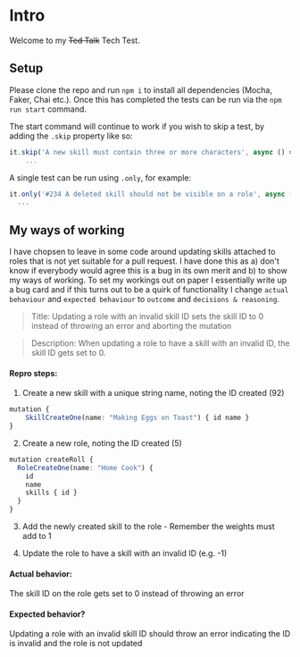 # Intro

<p> Welcome to my <s>Ted Talk</s> Tech Test.</p>

## Setup
Please clone the repo and run `npm i` to install all dependencies (Mocha, Faker, Chai etc.). Once this has completed the tests can be run via the `npm run start` command.

The start command will continue to work if you wish to skip a test, by adding the `.skip` property like so:
```ts
it.skip('A new skill must contain three or more characters', async () => {
    ...
```

A single test can be run using `.only`, for example:
```ts
it.only('#234 A deleted skill should not be visible on a role', async () => {
  ...
```


## My ways of working

I have chopsen to leave in some code around updating skills attached to roles that is not yet suitable for a pull request. I have done this as a) don't know if everybody would agree this is a bug in its own merit and b) to show my ways of working. To set my workings out on paper I essentially write up a bug card and if this turns out to be a quirk of functionality I change `actual behaviour` and `expected behaviour` to `outcome` and `decisions & reasoning`.


> Title: Updating a role with an invalid skill ID sets the skill ID to 0 instead of throwing an error and aborting the mutation

> Description: When updating a role to have a skill with an invalid ID, the skill ID gets set to 0.

#### Repro steps:

1. Create a new skill with a unique string name, noting the ID created (92)
```ts
mutation {
	SkillCreateOne(name: "Making Eggs on Toast") { id name }
}
```
2. Create a new role, noting the ID created (5)
```ts
mutation createRoll {
  RoleCreateOne(name: "Home Cook") {
    id
    name
    skills { id }
  }
}
```
3. Add the newly created skill to the role    - Remember the weights must  add to 1

4. Update the role to have a skill with an invalid ID (e.g. -1)

#### Actual behavior:
The skill ID on the role gets set to 0 instead of throwing an error

#### Expected behavior?
Updating a role with an invalid skill ID should throw an error indicating the ID is invalid and the role is not updated

